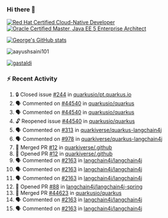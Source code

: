### Hi there 👋

<!--START_SECTION:badges-->
[![Red Hat Certified Cloud-Native Developer](https://images.credly.com/size/110x110/images/12ef4e4e-3d8d-4caf-9ab1-858c5bcb9619/image.png)](http://www.credly.com/badges/b6402e31-0894-48e6-b488-e2e551dcc809 "Red Hat Certified Cloud-Native Developer")
[![Oracle Certified Master, Java EE 5 Enterprise Architect](https://images.credly.com/size/110x110/images/1fa3549c-674c-4779-b3d6-d7d64eac2c23/Oracle-Certification-badge_OC-Master.png)](http://www.credly.com/badges/2565574e-b81d-410e-ab7d-24666ddcbe00 "Oracle Certified Master, Java EE 5 Enterprise Architect")
<!--END_SECTION:badges-->

[![George's GitHub stats](https://github-readme-stats.vercel.app/api?username=gastaldi&show=reviews,prs_merged&hide=contribs,prs&theme=transparent&show_icons=true)](https://github.com/anuraghazra/github-readme-stats)

<p align="left"> <img src="https://komarev.com/ghpvc/?username=gastaldi&label=Profile%20views&color=0e75b6&style=for-the-badge" alt="aayushsaini101" /> </p>

<p align="left"> <a href="https://github.com/ryo-ma/github-profile-trophy"><img src="https://github-profile-trophy.vercel.app/?username=gastaldi" alt="gastaldi" /></a> </p>

### :zap: Recent Activity

<!--START_SECTION:activity-->
1. 🔒 Closed issue [#244](https://github.com/quarkusio/pt.quarkus.io/issues/244) in [quarkusio/pt.quarkus.io](https://github.com/quarkusio/pt.quarkus.io)
2. 🗣 Commented on [#44540](https://github.com/quarkusio/quarkus/issues/44540#issuecomment-2494718137) in [quarkusio/quarkus](https://github.com/quarkusio/quarkus)
3. 🗣 Commented on [#44540](https://github.com/quarkusio/quarkus/issues/44540#issuecomment-2494715446) in [quarkusio/quarkus](https://github.com/quarkusio/quarkus)
4. 🔓 Reopened issue [#44540](https://github.com/quarkusio/quarkus/issues/44540) in [quarkusio/quarkus](https://github.com/quarkusio/quarkus)
5. 🗣 Commented on [#313](https://github.com/quarkiverse/quarkus-langchain4j/pull/313#issuecomment-2494090407) in [quarkiverse/quarkus-langchain4j](https://github.com/quarkiverse/quarkus-langchain4j)
6. 🗣 Commented on [#978](https://github.com/quarkiverse/quarkus-langchain4j/pull/978#issuecomment-2494084407) in [quarkiverse/quarkus-langchain4j](https://github.com/quarkiverse/quarkus-langchain4j)
7. 🎉 Merged PR [#12](https://github.com/quarkiverse/.github/pull/12) in [quarkiverse/.github](https://github.com/quarkiverse/.github)
8. 💪 Opened PR [#12](https://github.com/quarkiverse/.github/pull/12) in [quarkiverse/.github](https://github.com/quarkiverse/.github)
9. 🗣 Commented on [#2163](https://github.com/langchain4j/langchain4j/pull/2163#issuecomment-2493563518) in [langchain4j/langchain4j](https://github.com/langchain4j/langchain4j)
10. 🗣 Commented on [#2163](https://github.com/langchain4j/langchain4j/pull/2163#issuecomment-2492740865) in [langchain4j/langchain4j](https://github.com/langchain4j/langchain4j)
11. 🗣 Commented on [#2163](https://github.com/langchain4j/langchain4j/pull/2163#issuecomment-2492732045) in [langchain4j/langchain4j](https://github.com/langchain4j/langchain4j)
12. 💪 Opened PR [#88](https://github.com/langchain4j/langchain4j-spring/pull/88) in [langchain4j/langchain4j-spring](https://github.com/langchain4j/langchain4j-spring)
13. 🎉 Merged PR [#44623](https://github.com/quarkusio/quarkus/pull/44623) in [quarkusio/quarkus](https://github.com/quarkusio/quarkus)
14. 🗣 Commented on [#2163](https://github.com/langchain4j/langchain4j/pull/2163#issuecomment-2492558686) in [langchain4j/langchain4j](https://github.com/langchain4j/langchain4j)
15. 🗣 Commented on [#2163](https://github.com/langchain4j/langchain4j/pull/2163#issuecomment-2492545902) in [langchain4j/langchain4j](https://github.com/langchain4j/langchain4j)
<!--END_SECTION:activity-->
